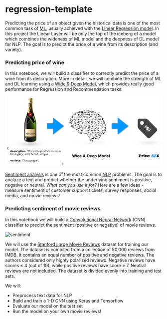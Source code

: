 # regression-template

Predicting the price of an object given the historical data is one of the most common task of [ML](https://en.wikipedia.org/wiki/Machine_learning), usually achieved with the [Linear Regression model](https://en.wikipedia.org/wiki/Linear_regression). In this project the Linear Layer will be only the top of the iceberg of a model which combines the wideness of ML model and the deepness of DL model for NLP. The goal is to predict the price of a wine from its description (and variety).

### Predicting price of wine

In this notebook, we will build a classifier to correctly predict the price of a wine from its description. More in detail, we will combine the strength of ML and DL learning using a [Wide & Deep Model](https://medium.com/tensorflow/predicting-the-price-of-wine-with-the-keras-functional-api-and-tensorflow-a95d1c2c1b03), which provides really good performance for Regression and Recommendation tasks.

![regression](images/wineprice.png)





[Sentiment analysis](https://en.wikipedia.org/wiki/Sentiment_analysis) is one of the most common [NLP](https://en.wikipedia.org/wiki/Natural-language_processing) problems. The goal is to analyze a text and predict whether the underlying sentiment is positive, negative or neutral. 
*What can you use it for?* Here are a few ideas - measure sentiment of customer support tickets, survey responses, social media, and movie reviews! 

### Predicting sentiment of movie reviews

In this notebook we will build a [Convolutional Neural Network](http://www.wildml.com/2015/11/understanding-convolutional-neural-networks-for-nlp/) (CNN) classifier to predict the sentiment (positive or negative) of movie reviews. 

![sentiment](images/sentiment.jpg)

We will use the [Stanford Large Movie Reviews](http://ai.stanford.edu/~amaas/data/sentiment/) dataset for training our model. The dataset is compiled from a collection of 50,000 reviews from IMDB. It contains an equal number of positive and negative reviews. The authors considered only highly polarized reviews. Negative reviews have scores ≤ 4 (out of 10), while positive reviews have score ≥ 7. Neutral reviews are not included. The dataset is divided evenly into training and test sets.

We will:
- Preprocess text data for NLP
- Build and train a 1-D CNN using Keras and Tensorflow
- Evaluate our model on the test set
- Run the model on your own movie reviews!
